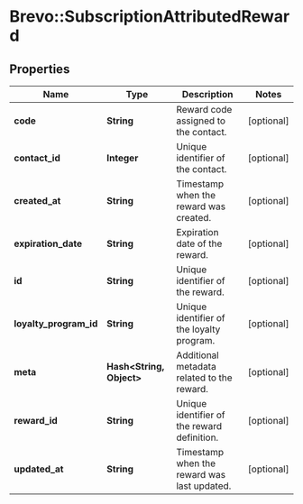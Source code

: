 # Brevo::SubscriptionAttributedReward

## Properties
Name | Type | Description | Notes
------------ | ------------- | ------------- | -------------
**code** | **String** | Reward code assigned to the contact. | [optional] 
**contact_id** | **Integer** | Unique identifier of the contact. | [optional] 
**created_at** | **String** | Timestamp when the reward was created. | [optional] 
**expiration_date** | **String** | Expiration date of the reward. | [optional] 
**id** | **String** | Unique identifier of the reward. | [optional] 
**loyalty_program_id** | **String** | Unique identifier of the loyalty program. | [optional] 
**meta** | **Hash&lt;String, Object&gt;** | Additional metadata related to the reward. | [optional] 
**reward_id** | **String** | Unique identifier of the reward definition. | [optional] 
**updated_at** | **String** | Timestamp when the reward was last updated. | [optional] 


